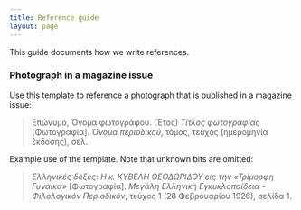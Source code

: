 ```yaml
---
title: Reference guide
layout: page
---
```


This guide documents how we write references.

### Photograph in a magazine issue ###

Use this template to reference a photograph that is published in a magazine issue:

> Επώνυμο, Όνομα φωτογράφου. (Έτος) *Τίτλος φωτογραφίας* [Φωτογραφία]. *Όνομα περιοδικού*, τόμος, τεύχος
> (ημερομηνία έκδοσης), σελ.

Example use of the template. Note that unknown bits are omitted:

> *Ελληνικές δόξες: Η κ. ΚΥΒΕΛΗ ΘΕΟΔΩΡΙΔΟΥ εις την «Τρίμορφη Γυναίκα»* [Φωτογραφία].
> *Μεγάλη Ελληνική Εγκυκλοπαίδεια - Φιλολογικόν Περιοδικόν*, τεύχος 1 (28 Φεβρουαρίου 1926), σελίδα 1.
